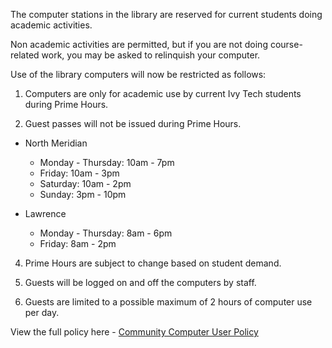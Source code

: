 The computer stations in the library are reserved for current students doing academic activities.

Non academic activities are permitted, but if you are not doing course-related work, you may be asked to relinquish your computer.

Use of the library computers will now be restricted as follows:

1. Computers are only for academic use by current Ivy Tech students during Prime Hours.

2. Guest passes will not be issued during Prime Hours.

  * North Meridian
    * Monday - Thursday:  10am - 7pm
    * Friday:  10am - 3pm
    * Saturday:  10am - 2pm
    * Sunday: 3pm - 10pm

  * Lawrence
    * Monday - Thursday:  8am - 6pm
    * Friday:  8am - 2pm

4. Prime Hours are subject to change based on student demand.

5. Guests will be logged on and off the computers by staff.

6. Guests are limited to a possible maximum of 2 hours of computer use per day.

View the full policy here - [Community Computer User Policy](http://libguides.ivytech.edu/c.php?g=399021&p=2718243)
